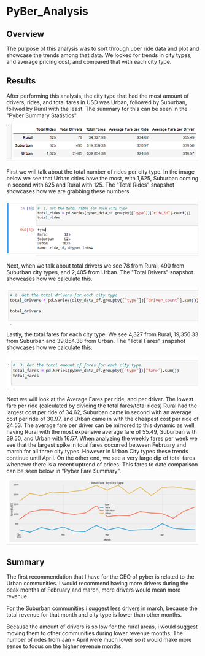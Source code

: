 # PyBer_Analysis
## Overview
The purpose of this analysis was to sort through uber ride data and plot and showcase the trends among that data. We looked for trends in city types, and average pricing cost, and compared that with each city type.
## Results
After performing this analysis, the city type that had the most amount of drivers, rides, and total fares in USD was Urban, followed by Suburban, follwed by Rural with the least. The summary for this can be seen in the "Pyber Summary Statistics"

<img src ="Resources/Pyber_summary.png" width = "500" alt ="summarystats" title ="Pyber Summary Statistics"/>

First we will talk about the total number of rides per city type. In the image below we see that Urban cities have the most, with 1,625, Suburban coming in second with 625 and Rural with 125. The "Total Rides" snapshot showcases how we are grabbing these numbers. 

<img src ="Resources/total_rides.png" width = "500" alt ="ridetotal" title ="Total Rides"/>

Next, when we talk about total drivers we see 78 from Rural, 490 from Suburban city types, and 2,405 from Urban. The "Total Drivers" snapshot showcases how we calculate this.

<img src ="Resources/total_drivers.png" width = "500" alt ="drivertotal" title ="Total Drivers"/>

Lastly, the total fares for each city type. We see 4,327 from Rural, 19,356.33 from Suburban and 39,854.38 from Urban. The "Total Fares" snapshot showcases how we calculate this.


<img src ="Resources/total_fares.png" width = "500" alt ="faretotal" title ="Total Fares"/>

Next we will look at the Average Fares per ride, and per driver. The lowest fare per ride (calculated by dividing the total fares/total rides) Rural had the largest cost per ride of 34.62, Suburban came in second with an average cost per ride of 30.97, and Urban came in with the cheapest cost per ride of 24.53. The average fare per driver can be mirrored to this dynamic as well, having Rural with the most expensive average fare of 55.49, Suburban with 39.50, and Urban with 16.57.
When analyzing the weekly fares per week we see  that the largest spike in total fares occurred between February and march for all three city types. However in Urban City types these trends continue until April. On the other end, we see a very large dip of total fares whenever there is a recent uptrend of prices. This fares to date comparison can be seen below in "Pyber Fare Summary".


<img src ="Resources/Pyber_fare_summary.png" width = "500" alt ="pybersum" title ="Pyber Fare Summary"/>

## Summary
The first recommendation that I have for the CEO of pyber is related to the Urban communities. I would recommend having more drivers during the peak months of February and march, more drivers would mean more revenue.

For the Suburban communities i suggest less drivers in march, because the total revenue for that month and city type is lower than other months.

Because the amount of drivers is so low for the rural areas, i would suggest moving them to other communities during lower revenue months. The number of rides from Jan - April were much lower so it would make more sense to focus on the higher revenue months.
